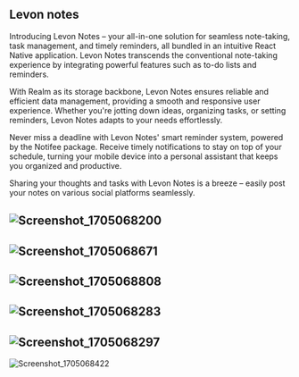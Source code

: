 ## Levon notes
Introducing Levon Notes – your all-in-one solution for seamless note-taking, task management, and timely reminders, all bundled in an intuitive React Native application. Levon Notes transcends the conventional note-taking experience by integrating powerful features such as to-do lists and reminders.

With Realm as its storage backbone, Levon Notes ensures reliable and efficient data management, providing a smooth and responsive user experience. Whether you're jotting down ideas, organizing tasks, or setting reminders, Levon Notes adapts to your needs effortlessly.

Never miss a deadline with Levon Notes' smart reminder system, powered by the Notifee package. Receive timely notifications to stay on top of your schedule, turning your mobile device into a personal assistant that keeps you organized and productive.

Sharing your thoughts and tasks with Levon Notes is a breeze – easily post your notes on various social platforms seamlessly.

![Screenshot_1705068200](https://github.com/aekimena/Levon-notes/assets/129546723/07c4eee4-8ee3-4a98-9fc4-1ed0745824a0)
--
![Screenshot_1705068671](https://github.com/aekimena/Levon-notes/assets/129546723/1c890217-8d07-4867-b916-7f015847035b)
--
![Screenshot_1705068808](https://github.com/aekimena/Levon-notes/assets/129546723/90e04877-5b91-4d6f-8b92-05ca653870c9)
--
![Screenshot_1705068283](https://github.com/aekimena/Levon-notes/assets/129546723/165fc522-a9ff-4411-ac51-83b2044aa636)
--
![Screenshot_1705068297](https://github.com/aekimena/Levon-notes/assets/129546723/f175e8f0-c460-42b8-b6fc-a44ccf35d8d7)
--
![Screenshot_1705068422](https://github.com/aekimena/Levon-notes/assets/129546723/2cd9d94d-f21e-478d-87b9-b1aab8fd9155)
